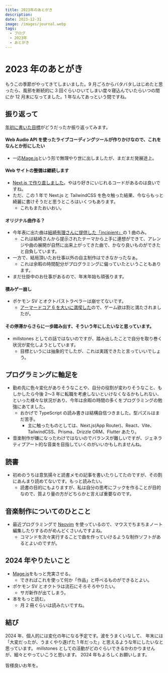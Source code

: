```yaml
---
title: 2023年のあとがき
description:
date: 2023-12-31
image: /images/journal.webp
tags:
  - ブログ
  - 2023年
  - あとがき
---
```


# 2023 年のあとがき

もうこの季節がやってきてしまいました。9 月ごろからバタバタしはじめたと思ったら、風邪を断続的に 3 回ぐらいひいてしまい度々寝込んでいたらいつの間にか 12 月末になってました。1 年なんてあっという間ですね。

## 振り返って

[年初に書いた目標](../afterword2022)がどうだったか振り返ってみます。

#### Web Audio API を使ったライブコーディングツールが作りかけなので、これをなんとか形にしたい

- 一応[Mage.js](../mage-js)という形で無理やり世に出しましたが、まだまだ発展途上。

#### Web サイトの整備は継続します

- [Next.js で作り直しました](../renewalwithnextjs)。やはり好きにいじれるコードがあるのは良いですね。
- ただ、この 1 年で Next.js と TailwindCSS を色々触った結果、今ならもっと綺麗に書けそうだと思うところはいくつもあります。
  - これもまたおいおい。

#### オリジナル曲作る？

- 今年表に出た曲は[結崎有理さんに提供した「incipient」](../../works/incipient_yuri_yuizaki)の 1 曲のみ。
  - これは結崎さんから提示されたテーマから上手に連想ができて、アレンジや曲の展開が自然に出来上がってきた曲で、かなり良いものができたと自負しています。
- 一方で、結局頂いたお仕事以外の自主制作はできなかったなぁ。
  - これは余暇の時間配分がプログラミングに偏っていたということもあります。
- まだ仕掛中のお仕事があるので、年末年始も頑張ります。

#### 積みゲー崩し

- ポケモン SV とオクトパストラベラーは崩せてないです。
  - [アーマードコア 6 を大いに満喫した](../armoredcore6)ので、ゲーム欲は割と満たされましたが。

#### その停滞からさらに一歩踏み出す、そういう年にしたいなと思っています。

- millstones としての話ではないのですが、踏み出したことで自分を取り巻く状況が変化しようとしています。
  - 目標というには抽象的でしたが、これは実践できたと言っていいでしょう。

## プログラミングに軸足を

- 勤め先に色々変化がありそうなことや、自分の役割が変わりそうなこと、もしかしたら今後 2〜3 年に転職を考慮しないといけなくなるかもしれない、といった様々な状況があり、今年は余暇の時間の多くをプログラミングの勉強にあてました。
  - おかげで TypeScript の読み書きは結構自信つきました。型パズルはまだ苦手。
    - 主に触ったものとしては、Next.js(App Router)、React、Vite、TailwindCSS、Prisma、Drizzle ORM、Flutter あたり。
- 音楽制作が嫌になったわけではないのでバランスが難しいですが、ジェネラティブアート的な音楽を目指していくのがいいかもしれませんね。

## 読書

- 初めのうちは意気揚々と読書メモの記事を書いたりしてたのですが、その割にあんまり読めてないです。もっと読みたい。
  - 読書の目的にもよりますが、私は自分の思考にフックを作ることが目的なので、質より量の方がどちらかと言えば重要なのです。

## 音楽制作についてのひとこと

- 最近プログラミングで [Neovim](https://neovim.io/) を使っているので、マウスでちまちまノート編集したりするのがめんどくさいんですよね。
  - コマンドを次々実行することで曲を作っていけるような制作ソフトがあるとよいのですが。

## 2024 年やりたいこと

- [Mage.js](../mage-js)をもっと充実させる。
  - できればこれを使って何か「作品」と呼べるものができるとよい。
- ポケモン SV とオクトラは流石にそろそろやりたい。
  - サガ新作が出てしまう。
- 本をもっと読む。
  - 月 2 冊ぐらいは読みたいですね。

## 結び

2024 年、個人的には変化の年になる予定です。波をうまくいなして、
年末には「大変だったが、うまくやり遂げた 1 年だった」と思えるような年にしたいなと思っています。
millstones としての活動がどのぐらいできるかわかりませんが、細々とやっていこうと思います。
2024 年もよろしくお願いします。

皆様良いお年を。
